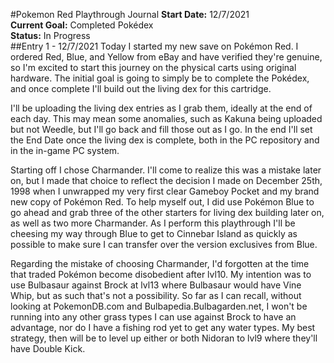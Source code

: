#Pokemon Red Playthrough Journal
**Start Date:** 12/7/2021  
**Current Goal:** Completed Pokédex  
**Status:** In Progress  
##Entry 1 - 12/7/2021
Today I started my new save on Pokémon Red. I ordered Red, Blue, and Yellow from eBay and have verified they're genuine, so I'm excited to start this journey on the physical carts using original hardware. The initial goal is going to simply be to complete the Pokédex, and once complete I'll build out the living dex for this cartridge.

I'll be uploading the living dex entries as I grab them, ideally at the end of each day. This may mean some anomalies, such as Kakuna being uploaded but not Weedle, but I'll go back and fill those out as I go. In the end I'll set the End Date once the living dex is complete, both in the PC repository and in the in-game PC system.

Starting off I chose Charmander. I'll come to realize this was a mistake later on, but I made that choice to reflect the decision I made on December 25th, 1998 when I unwrapped my very first clear Gameboy Pocket and my brand new copy of Pokémon Red. To help myself out, I did use Pokémon Blue to go ahead and grab three of the other starters for living dex building later on, as well as two more Charmander. As I perform this playthrough I'll be cheesing my way through Blue to get to Cinnebar Island as quickly as possible to make sure I can transfer over the version exclusives from Blue.

Regarding the mistake of choosing Charmander, I'd forgotten at the time that traded Pokémon become disobedient after lvl10. My intention was to use Bulbasaur against Brock at lvl13 where Bulbasaur would have Vine Whip, but as such that's not a possibility. So far as I can recall, without looking at PokemonDB.com and Bulbapedia.Bulbagarden.net, I won't be running into any other grass types I can use against Brock to have an advantage, nor do I have a fishing rod yet to get any water types. My best strategy, then will be to level up either or both Nidoran to lvl9 where they'll have Double Kick.
